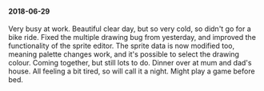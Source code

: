 #### 2018-06-29

Very busy at work. Beautiful clear day, but so very cold, so didn't go for a bike ride. Fixed the multiple drawing bug from yesterday, and improved the functionality of the sprite editor. The sprite data is now modified too, meaning palette changes work, and it's possible to select the drawing colour. Coming together, but still lots to do. Dinner over at mum and dad's house. All feeling a bit tired, so will call it a night. Might play a game before bed.